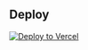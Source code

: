 ## Deploy

[![Deploy to Vercel](https://vercel.com/button)](https://vercel.com/import/git?s=https://github.com/glowbom/quiz)
